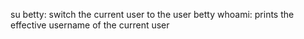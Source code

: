 su betty: switch the current user to the user betty
whoami: prints the effective username of the current user
